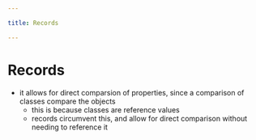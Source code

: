 ```yaml
---

title: Records

---
```


# Records
+ it allows for direct comparsion of properties, since a comparison of classes compare the objects
    + this is because classes are reference values
    + records circumvent this, and allow for direct comparison without needing to reference it
